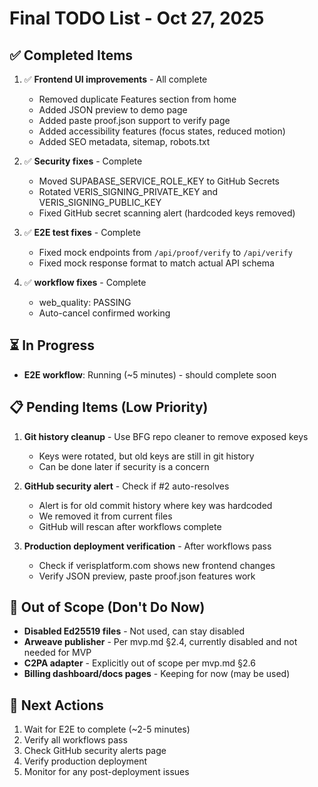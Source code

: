 # Final TODO List - Oct 27, 2025

## ✅ Completed Items

1. ✅ **Frontend UI improvements** - All complete

   - Removed duplicate Features section from home
   - Added JSON preview to demo page
   - Added paste proof.json support to verify page
   - Added accessibility features (focus states, reduced motion)
   - Added SEO metadata, sitemap, robots.txt

2. ✅ **Security fixes** - Complete

   - Moved SUPABASE_SERVICE_ROLE_KEY to GitHub Secrets
   - Rotated VERIS_SIGNING_PRIVATE_KEY and VERIS_SIGNING_PUBLIC_KEY
   - Fixed GitHub secret scanning alert (hardcoded keys removed)

3. ✅ **E2E test fixes** - Complete

   - Fixed mock endpoints from `/api/proof/verify` to `/api/verify`
   - Fixed mock response format to match actual API schema

4. ✅ **workflow fixes** - Complete
   - web_quality: PASSING
   - Auto-cancel confirmed working

## ⏳ In Progress

- **E2E workflow**: Running (~5 minutes) - should complete soon

## 📋 Pending Items (Low Priority)

1. **Git history cleanup** - Use BFG repo cleaner to remove exposed keys

   - Keys were rotated, but old keys are still in git history
   - Can be done later if security is a concern

2. **GitHub security alert** - Check if #2 auto-resolves

   - Alert is for old commit history where key was hardcoded
   - We removed it from current files
   - GitHub will rescan after workflows complete

3. **Production deployment verification** - After workflows pass
   - Check if verisplatform.com shows new frontend changes
   - Verify JSON preview, paste proof.json features work

## 🚫 Out of Scope (Don't Do Now)

- **Disabled Ed25519 files** - Not used, can stay disabled
- **Arweave publisher** - Per mvp.md §2.4, currently disabled and not needed for MVP
- **C2PA adapter** - Explicitly out of scope per mvp.md §2.6
- **Billing dashboard/docs pages** - Keeping for now (may be used)

## 🎯 Next Actions

1. Wait for E2E to complete (~2-5 minutes)
2. Verify all workflows pass
3. Check GitHub security alerts page
4. Verify production deployment
5. Monitor for any post-deployment issues
